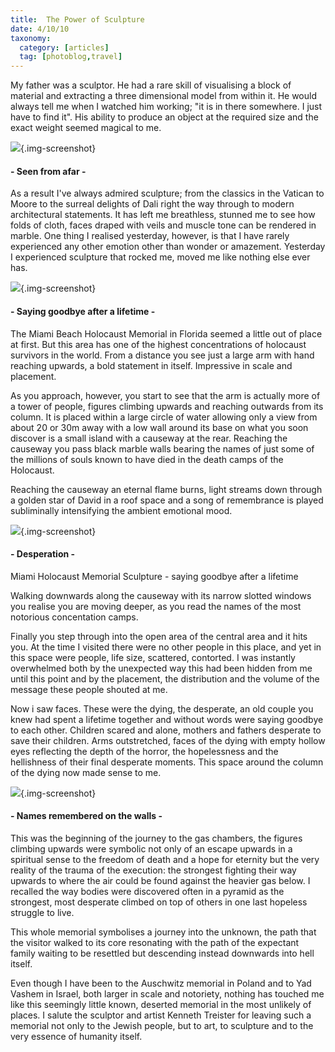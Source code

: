 ```yaml
---
title:  The Power of Sculpture
date: 4/10/10
taxonomy:
  category: [articles]
  tag: [photoblog,travel]	
---
```

My father was a sculptor. He had a rare skill of visualising a block of material and extracting a three dimensional model from within it. He would always tell me when I watched him working; "it is in there somewhere. I just have to find it". His ability to produce an object at the required size and the exact weight seemed magical to me.

![](mmemorial1.jpg){.img-screenshot}
#### - Seen from afar -


As a result I've always admired sculpture; from the classics in the Vatican to Moore to the surreal delights of Dali right the way through to modern architectural statements. It has left me breathless, stunned me to see how folds of cloth, faces draped with veils and muscle tone can be rendered in marble. One thing I realised yesterday, however, is that I have rarely experienced any other emotion other than wonder or amazement. Yesterday I experienced sculpture that rocked me, moved me like nothing else ever has. 


![](mmemorial2.jpg){.img-screenshot}
#### - Saying goodbye after a lifetime -


<p>The Miami Beach Holocaust Memorial in Florida seemed a little out of place at first. But this area has one of the highest concentrations of holocaust survivors in the world. From a distance you see just a large arm with hand reaching upwards, a bold statement in itself. Impressive in scale and placement.</p>

As you approach, however, you start to see that the arm is actually more of a tower of people, figures climbing upwards and reaching outwards from its column. It is placed within a large circle of water allowing only a view from about 20 or 30m away with a low wall around its base on what you soon discover is a small island with a causeway at the rear. Reaching the causeway you pass black marble walls bearing the names of just some of the millions of souls known to have died in the death camps of the Holocaust.   

Reaching the causeway an eternal flame burns, light streams down through a golden star of David in a roof space and a song of remembrance is played subliminally intensifying the ambient emotional mood.

![](mmemorial3.jpg){.img-screenshot}
####  - Desperation -

Miami Holocaust Memorial Sculpture - saying goodbye after a lifetime


Walking downwards along the causeway with its narrow slotted windows you realise you are moving deeper, as you read the names of the most notorious concentation camps.   

Finally you step through into the open area of the central area and it hits you. At the time I visited there were no other people in this place, and yet in this space were people, life size, scattered, contorted. I was instantly overwhelmed both by the unexpected way this had been hidden from me until this point and by the placement, the distribution and the volume of the message these people shouted at me.   

Now i saw faces. These were the dying, the desperate, an old couple you knew had spent a lifetime together and without words were saying goodbye to each other. Children scared and alone, mothers and fathers desperate to save their children. Arms outstretched, faces of the dying with empty hollow eyes reflecting the depth of the horror, the hopelessness and the hellishness of their final desperate moments. This space around the column of the dying now made sense to me.

![](mmemorial4.jpg){.img-screenshot}
#### - Names remembered on the walls -


This was the beginning of the journey to the gas chambers, the figures climbing upwards were symbolic not only of an escape upwards in a spiritual sense to the freedom of death and a hope for eternity but the very reality of the trauma of the execution: the strongest fighting their way upwards to where the air could be found against the heavier gas below. I recalled the way bodies were discovered often in a pyramid as the strongest, most desperate climbed on top of others in one last hopeless struggle to live.   

This whole memorial symbolises a journey into the unknown, the path that the visitor walked to its core resonating with the path of the expectant family waiting to be resettled but descending instead downwards into hell itself.   

Even though I have been to the Auschwitz memorial in Poland and to Yad Vashem in Israel, both larger in scale and notoriety, nothing has touched me like this seemingly little known, deserted memorial in the most unlikely of places. I salute the sculptor and artist Kenneth Treister for leaving such a memorial not only to the Jewish people, but to art, to sculpture and to the very essence of humanity itself. 
